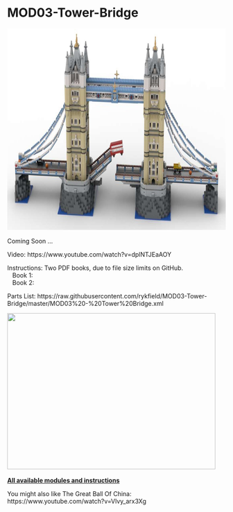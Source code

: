 <a name="README"></a>
# MOD03-Tower-Bridge

<img width="878" height="465" src="https://github.com/rykfield/MOD03-Tower-Bridge/raw/master/MOD03%20-%20Tower%20Bridge%20(Banner).jpg">
<BR>


Coming Soon ...

<P>Video: https://www.youtube.com/watch?v=dplNTJEaAOY
<P>Instructions: Two PDF books, due to file size limits on GitHub.
<BR>&nbsp;&nbsp;&nbsp;Book 1:
<BR>&nbsp;&nbsp;&nbsp;Book 2:
<P>Parts List: https://raw.githubusercontent.com/rykfield/MOD03-Tower-Bridge/master/MOD03%20-%20Tower%20Bridge.xml

<P>

<img width="480" height="360" src="https://github.com/rykfield/MOD03-Tower-Bridge/raw/master/Tower%20Bridge%20-%20Build%20Animation.gif">

<P><a href="https://github.com/rykfield/REF00-Module-Overview"><B>All available modules and instructions</b></a>

<P>You might also like The Great Ball Of China: https://www.youtube.com/watch?v=Vlvy_arx3Xg